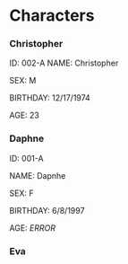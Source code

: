 # Characters

### Christopher

ID: 002-A
NAME: Christopher

SEX: M

BIRTHDAY: 12/17/1974

AGE: 23

### Daphne

ID: 001-A

NAME: Dapnhe

SEX: F

BIRTHDAY: 6/8/1997

AGE: *ERROR*

### Eva
